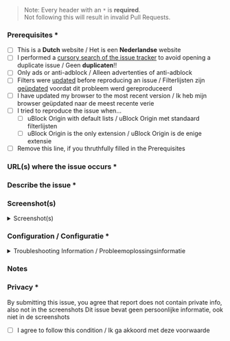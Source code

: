 <!-- Replace the bracketed [...] placeholders with your own information. -->
 > Note: Every header with an `*` is **required**. <br>
 > Not following this will result in invalid Pull Requests.
### Prerequisites *
<!-- Check the appropriate boxes before you submit your issue -->
- [ ] This is a **Dutch** website / Het is een **Nederlandse** website
- [ ] I performed a [cursory search of the issue tracker](https://github.com/EasyDutch-uBO/EasyDutch-AdGuard/issues) to avoid opening a duplicate issue / Geen **duplicaten**!!
- [ ] Only ads or anti-adblock / Alleen advertenties of anti-adblock
- [ ] Filters were [updated](https://github.com/gorhill/uBlock/wiki/Dashboard:-Filter-lists#purge-all-caches) before reproducing an issue / Filterlijsten zijn [geüpdated](https://github.com/gorhill/uBlock/wiki/Dashboard:-Filter-lists#update-now) voordat dit probleem werd gereproduceerd
- [ ] I have updated my browser to the most recent version / Ik heb mijn browser geüpdated naar de meest recente verie
- [ ] I tried to reproduce the issue when...
    - [ ] uBlock Origin with default lists / uBlock Origin met standaard filterlijsten
    - [ ] uBlock Origin is the only extension / uBlock Origin is de enige extensie
- [ ] Remove this line, if you thruthfully filled in the Prerequisites

### URL(s) where the issue occurs *
<!-- At least one URL for a web page where the clearly described issue occurs is **mandatory**. The backticks (`) surrounding the URLs is important, it prevents the URL from being clickable. Warn with "NSFW" where applicable.
Geef de link van de website waar het probleem zich voordoet. -->

### Describe the issue *
<!-- Be as clear as possible: nobody can read mind, and nobody is looking at your issue over your shoulder. -->
<!-- Wees zo duidelijk mogelijk: niemand kan je gedachten lezen en niemand kijkt over je schouder mee. -->

### Screenshot(s)
<!-- Screenshot(s) for difficult to describe visual issues are **mandatory**. Post links instead of **Inline Images** for Screenshots containing **Adult material**. -->
<!-- Is het **Volwassen materiaal** post dan linkjes in plaats van **Inline Images**. -->
<details><summary> Screenshot(s) </summary>

<!-- [Put here your screenshots / Zet hier uw screenshots neer] -->
</details> 

### Configuration / Configuratie *
<!-- List all the changes you've made to uBO's default settings here, by copying the information given by uBO's Dashboard under `Support`, `Troubleshooting Information` -->
<!-- Geef hier een lijst van alle wijzigingen die u heeft aangebracht in de standaardinstellingen van uBO, door de informatie te kopiëren die door uBO's Dashboard is gegeven onder `Ondersteuning`, `Probleemoplossingsinformatie` -->
<details><summary>Troubleshooting Information / Probleemoplossingsinformatie</summary>
      
```yaml
<!-- [Put the copied text here, by replacing this line / Zet hier de gekopieerde tekst neer, door deze regel te overschrijven] -->
```
</details>

### Notes
<!-- Please investigate the issues you report -- this prevents burdening other volunteers. This is especially true for issues arising from settings which are very different from default ones. -->
<!-- [Write here the result of whatever investigation work you have done Schrijf hier het resultaat van het onderzoekswerk dat je hebt gedaan] -->

### Privacy *
By submitting this issue, you agree that report does not contain private info, also not in the screenshots
Dit issue bevat geen persoonlijke informatie, ook niet in de screenshots
- [ ] I agree to follow this condition / Ik ga akkoord met deze voorwaarde
